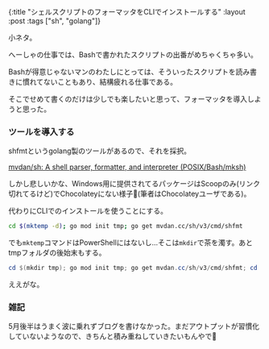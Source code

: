{:title "シェルスクリプトのフォーマッタをCLIでインストールする"
 :layout :post
 :tags  ["sh", "golang"]}

小ネタ。

へーしゃの仕事では、Bashで書かれたスクリプトの出番がめちゃくちゃ多い。

Bashが得意じゃないマンのわたしにとっては、そういったスクリプトを読み書きに慣れてないこともあり、結構疲れる仕事である。

そこでせめて書くのだけは少しでも楽したいと思って、フォーマッタを導入しようと思った。

### ツールを導入する

shfmtというgolang製のツールがあるので、それを採択。

[mvdan/sh: A shell parser, formatter, and interpreter (POSIX/Bash/mksh)](https://github.com/mvdan/sh)

しかし悲しいかな、Windows用に提供されてるパッケージはScoopのみ(リンク切れてるけど)でChocolateyにない様子🤔(筆者はChocolateyユーザである)。

代わりにCLIでのインストールを使うことにする。

```sh
cd $(mktemp -d); go mod init tmp; go get mvdan.cc/sh/v3/cmd/shfmt
```

でも`mktemp`コマンドはPowerShellにはないし...そこは`mkdir`で茶を濁す。あとtmpフォルダの後始末もする。

```powershell
cd $(mkdir tmp); go mod init tmp; go get mvdan.cc/sh/v3/cmd/shfmt; cd ../; rm -r tmp
```

ええがな。

### 雑記

5月後半はうまく波に乗れずブログを書けなかった。まだアウトプットが習慣化していないようなので、きちんと積み重ねしていきたいもんやで🤔

